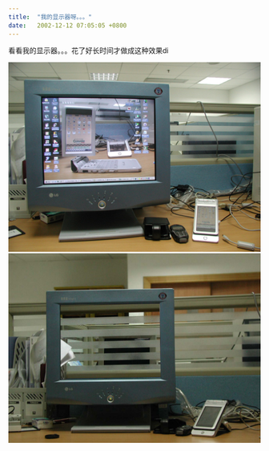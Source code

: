 ```yaml
---
title:  "我的显示器呀。。。"
date:   2002-12-12 07:05:05 +0800
---
```


看看我的显示器。。。花了好长时间才做成这种效果di

![](/images/2011/funny/CRT1.jpg)
![](/images/2011/funny/CRT2.jpg)
